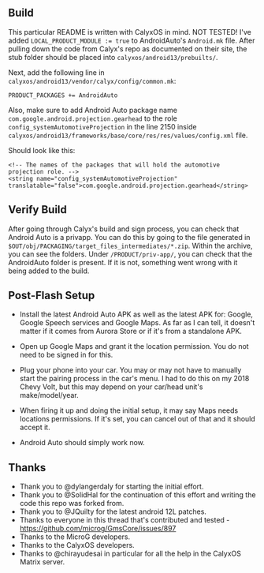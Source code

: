 ## Build

This particular README is written with CalyxOS in mind. NOT TESTED! I've added `LOCAL_PRODUCT_MODULE := true` to AndroidAuto's `Android.mk` file. After pulling down the code from Calyx's repo as documented on their site, the stub folder should be placed into `calyxos/android13/prebuilts/`. 

Next, add the following line in `calyxos/android13/vendor/calyx/config/common.mk`:
```
PRODUCT_PACKAGES += AndroidAuto
```
Also, make sure to add Android Auto package name `com.google.android.projection.gearhead` to the role `config_systemAutomotiveProjection` in the line 2150 inside `calyxos/android13/frameworks/base/core/res/res/values/config.xml` file. 

Should look like this: 

```
<!-- The names of the packages that will hold the automotive projection role. -->
<string name="config_systemAutomotiveProjection" translatable="false">com.google.android.projection.gearhead</string>
```

## Verify Build

After going through Calyx's build and sign process, you can check that Android Auto is a privapp. You can do this by going to the file generated in `$OUT/obj/PACKAGING/target_files_intermediates/*.zip`. Within the archive, you can see the folders. Under `/PRODUCT/priv-app/`, you can check that the AndroidAuto folder is present. If it is not, something went wrong with it being added to the build. 

## Post-Flash Setup

- Install the latest Android Auto APK as well as the latest APK for: Google, Google Speech services and Google Maps. As far as I can tell, it doesn't matter if it comes from Aurora Store or if it's from a standalone APK. 

- Open up Google Maps and grant it the location permission. You do not need to be signed in for this.

- Plug your phone into your car. You may or may not have to manually start the pairing process in the car's menu. I had to do this on my 2018 Chevy Volt, but this may depend on your car/head unit's make/model/year.

- When firing it up and doing the initial setup, it may say Maps needs locations permissions. If it's set, you can cancel out of that and it should accept it.

- Android Auto should simply work now.

## Thanks
- Thank you to @dylangerdaly for starting the initial effort.
- Thank you to @SolidHal for the continuation of this effort and writing the code this repo was forked from.
- Thank you to @JQuilty for the latest android 12L patches.
- Thanks to everyone in this thread that's contributed and tested - https://github.com/microg/GmsCore/issues/897
- Thanks to the MicroG developers.
- Thanks to the CalyxOS developers.
- Thanks to @chirayudesai in particular for all the help in the CalyxOS Matrix server.
